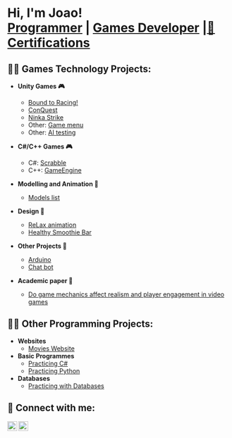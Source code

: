 <h1>Hi, I'm Joao! <br/><a href="https://github.com/joaopedrocpalma">Programmer</a> | <a href="https://www.linkedin.com/in/jp-games-tech/">Games Developer</a> |<a href="https://github.com/joaopedrocpalma/Certifications">📃Certifications</a></h1>

<h2>👨‍💻 Games Technology Projects:</h2>

- <b>Unity Games 🎮</b>
  
  - [Bound to Racing!](https://github.com/joaopedrocpalma/Bound-to-racing)
  - [ConQuest](https://github.com/joaopedrocpalma/ConQuest)
  - [Ninka Strike]()
  - Other: [Game menu](https://github.com/joaopedrocpalma/Game-menu)
  - Other: [AI testing](https://github.com/joaopedrocpalma/AI-testing)
 
  
 - <b>C#/C++ Games 🎮</b>
   - C#: [Scrabble](https://github.com/joaopedrocpalma/Scrabble)
   - C++: [GameEngine](https://github.com/joaopedrocpalma/Game-engine)
  
- <b>Modelling and Animation 🚶</b>
  - [Models list](https://github.com/joaopedrocpalma/3D-models)
  
- <b>Design 📝</b>
  - [ReLax animation](https://github.com/joaopedrocpalma/ReLax)
  - [Healthy Smoothie Bar](https://github.com/joaopedrocpalma/Healthy-smoothie-bar)

- <b>Other Projects 📓</b>
  - [Arduino](https://github.com/joaopedrocpalma/Arduino-smart-toaster)
  - [Chat bot](https://github.com/joshmadakor1/Algorithms-Practice)

- <b>Academic paper 📄</b>
  - [Do game mechanics affect realism and player engagement in video games](https://github.com/joaopedrocpalma/Academic-paper)

  
<h2>👨‍💻 Other Programming Projects:</h2>

- <b>Websites</b>
  - [Movies Website]()
- <b>Basic Programmes</b>
  - [Practicing C#]()
  - [Practicing Python]()
- <b>Databases</b>
  - [Practicing with Databases]()

<h2> 🤳 Connect with me:</h2>

[<img align="left" alt="JoaoPalma | YouTube" width="22px" src="https://cdn.jsdelivr.net/npm/simple-icons@v3/icons/youtube.svg" />][youtube]
[<img align="left" alt="JoaoPalma | LinkedIn" width="22px" src="https://cdn.jsdelivr.net/npm/simple-icons@v3/icons/linkedin.svg" />][linkedin]

[youtube]: https://www.google.com
[linkedin]: https://www.linkedin.com/in/jp-games-tech/

<!--
**joaopedrocpalma/joaopedrocpalma** is a ✨ _special_ ✨ repository because its `README.md` (this file) appears on your GitHub profile.

Here are some ideas to get you started:

- 🔭 I’m currently working on ...
- 🌱 I’m currently learning ...
- 👯 I’m looking to collaborate on ...
- 🤔 I’m looking for help with ...
- 💬 Ask me about ...
- 📫 How to reach me: ...
- 😄 Pronouns: ...
- ⚡ Fun fact: ...
-->
